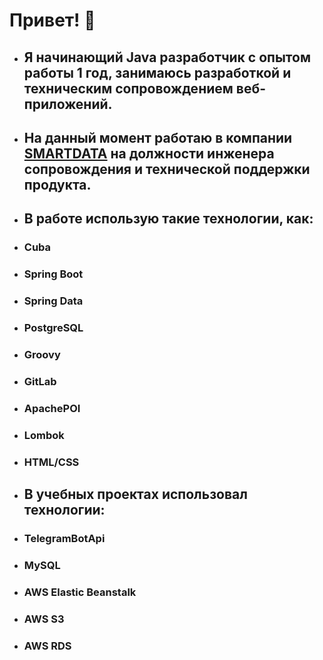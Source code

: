 # Привет! 👋 

* ## Я начинающий Java разработчик с опытом работы 1 год, занимаюсь разработкой и техническим сопровождением веб-приложений.

* ## На данный момент работаю в компании [SMARTDATA](https://www.smartdata.dev/) на должности инженера сопровождения и технической поддержки продукта.

* ## В работе использую такие технологии, как:
* ### Cuba
* ### Spring Boot
* ### Spring Data
* ### PostgreSQL
* ### Groovy
* ### GitLab
* ### ApachePOI
* ### Lombok
* ### HTML/CSS

* ## В учебных проектах использовал технологии:
* ### TelegramBotApi
* ### MySQL
* ### AWS Elastic Beanstalk
* ### AWS S3
* ### AWS RDS
<!--
**18cerf/18cerf** is a ✨ _special_ ✨ repository because its `README.md` (this file) appears on your GitHub profile.

Here are some ideas to get you started:

- 🔭 I’m currently working on ...
- 🌱 I’m currently learning ...
- 👯 I’m looking to collaborate on ...
- 🤔 I’m looking for help with ...
- 💬 Ask me about ...
- 📫 How to reach me: ...
- 😄 Pronouns: ...
- ⚡ Fun fact: ...
-->
